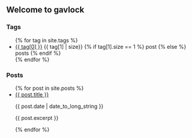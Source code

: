 ## Welcome to gavlock

### Tags

<ul>
  {% for tag in site.tags %}
    <li>
		<a href="/tag/{{ tag[0] }}/">{{ tag[0] }}</a>
		{{ tag[1] | size}}
		{% if tag[1].size == 1 %}
			post
		{% else %}
			posts
		{% endif %}
    </li>
  {% endfor %}
</ul>

### Posts

<ul>
  {% for post in site.posts %}
    <li>
      <a href="{{ post.url }}">{{ post.title }}</a>
	  <p>{{ post.date | date_to_long_string }}</p>
	  <p>{{ post.excerpt }}</p>
    </li>
  {% endfor %}
</ul>
